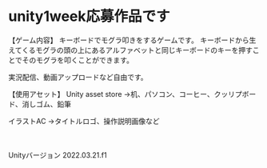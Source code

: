 # unity1week応募作品です

【ゲーム内容】
キーボードでモグラ叩きをするゲームです。
キーボードから生えてくるモグラの頭の上にあるアルファベットと同じキーボードのキーを押すことでそのモグラを叩くことができます。

実況配信、動画アップロードなど自由です。

【使用アセット】
Unity asset store 
→机、パソコン、コーヒー、クッリプボード、消しゴム、鉛筆

イラストAC
→タイトルロゴ、操作説明画像など

　　　　　　　　　　　　　　　　　　　　　　　　　　　　　　　　　　　　　　　　　　　　　　　　　　　　　　　　　　　　　　　　　　　　　　　　　　　　　　　　　　　　　　　　　　　　　　　　　　　　　　　　　　　　　　　　　　　　　　　　　　　　　　　　　　　　　　　　　　　　　　　　　　　　　　　　　　　　　

Unityバージョン
2022.03.21.f1

